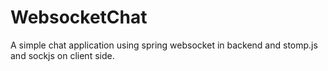 # WebsocketChat
A simple chat application using spring websocket in backend and stomp.js and sockjs on client side.
